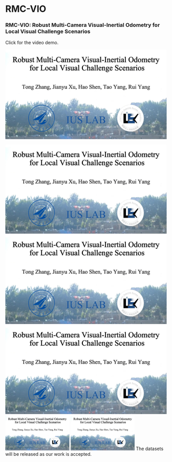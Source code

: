 # RMC-VIO

### RMC-VIO: Robust Multi-Camera Visual-Inertial Odometry for Local Visual Challenge Scenarios

Click for the video demo.

[![Video Demo](./img/out.jpg)](https://youtu.be/fVwBnhHjAYs)



![data](./img/out.jpg) ![data](./img/out.jpg) ![data](./img/out.jpg)
<img src="./img/out.jpg" width="200" /> <img src="./img/out.jpg" width="200" />
The datasets  will be released as our work is accepted.

